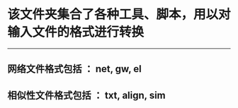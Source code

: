 # 该文件夹集合了各种工具、脚本，用以对输入文件的格式进行转换
***
## 网络文件格式包括    ： net, gw,     el

## 相似性文件格式包括  ： txt, align,  sim


